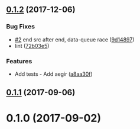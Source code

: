 <a name="0.1.2"></a>
## [0.1.2](https://github.com/mkg20001/socket.io-pull-stream/compare/v0.1.1...v0.1.2) (2017-12-06)


### Bug Fixes

* [#2](https://github.com/mkg20001/socket.io-pull-stream/issues/2) end src after end, data-queue race ([9d14897](https://github.com/mkg20001/socket.io-pull-stream/commit/9d14897))
* lint ([72b03e5](https://github.com/mkg20001/socket.io-pull-stream/commit/72b03e5))


### Features

* Add tests - Add aegir ([a8aa30f](https://github.com/mkg20001/socket.io-pull-stream/commit/a8aa30f))



<a name="0.1.1"></a>
## [0.1.1](https://github.com/mkg20001/socket.io-pull-stream/compare/v0.1.0...v0.1.1) (2017-09-06)



<a name="0.1.0"></a>
# 0.1.0 (2017-09-02)



